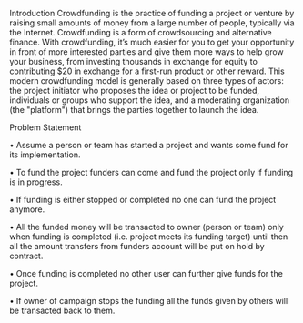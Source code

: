 Introduction
Crowdfunding is the practice of funding a project or venture by raising small amounts of money from a large number of people, typically via the Internet. Crowdfunding is a form of crowdsourcing and alternative finance. With crowdfunding, it’s much easier for you to get your opportunity in front of more interested parties and give them more ways to help grow your business, from investing thousands in exchange for equity to contributing $20 in exchange for a first-run product or other reward.
This modern crowdfunding model is generally based on three types of actors: the project initiator who proposes the idea or project to be funded, individuals or groups who support the idea, and a moderating organization (the "platform") that brings the parties together to launch the idea.

Problem Statement

• Assume a person or team has started a project and wants some fund for its implementation.

• To fund the project funders can come and fund the project only if funding is in progress. 

• If funding is either stopped or completed no one can fund the project anymore. 

• All the funded money will be transacted to owner (person or team) only when funding is completed (i.e. project meets its funding target) until then all the amount transfers from funders account will be put on hold by contract.
 
• Once funding is completed no other user can further give funds for the project. 

• If owner of campaign stops the funding all the funds given by others will be transacted back to them.


